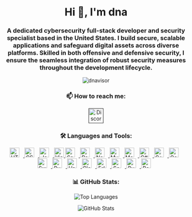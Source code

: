 <h1 align="center">Hi 👋, I'm dna</h1>
<h3 align="center">
  A dedicated cybersecurity full-stack developer and security specialist based in the United States. I build secure, scalable applications and safeguard digital assets across diverse platforms. Skilled in both offensive and defensive security, I ensure the seamless integration of robust security measures throughout the development lifecycle.
</h3>

<p align="center">
  <img src="https://komarev.com/ghpvc/?username=dnavisor&label=Profile%20views&color=0e75b6&style=flat" alt="dnavisor" />
</p>

<h3 align="center">📫 How to reach me:</h3>
<p align="center">
  <a href="" target="_blank">
    <img src="https://img.icons8.com/color/48/000000/discord-logo.png" alt="Discord" height="40" width="40" />
  </a> 
</p>

<h3 align="center">🛠 Languages and Tools:</h3>
<p align="center">
  <a href="https://developer.mozilla.org/en-US/docs/Web/HTML" target="_blank" rel="noreferrer">
    <img alt="HTML5" width="26px" src="https://cdn.jsdelivr.net/gh/devicons/devicon/icons/html5/html5-original.svg" style="padding-right:10px;" />
  </a>
  <a href="https://www.w3schools.com/css/" target="_blank" rel="noreferrer">
    <img alt="CSS3" width="26px" src="https://cdn.jsdelivr.net/gh/devicons/devicon/icons/css3/css3-original.svg" style="padding-right:10px;" />
  </a>
  <a href="https://developer.mozilla.org/en-US/docs/Web/JavaScript" target="_blank" rel="noreferrer">
    <img alt="JavaScript" width="26px" src="https://cdn.jsdelivr.net/gh/devicons/devicon/icons/javascript/javascript-original.svg" style="padding-right:10px;" />
  </a>
  <a href="https://code.visualstudio.com/" target="_blank" rel="noreferrer">
    <img alt="Visual Studio Code" width="26px" src="https://cdn.jsdelivr.net/gh/devicons/devicon/icons/vscode/vscode-original.svg" />
  </a>
  <a href="https://sass-lang.com/" target="_blank" rel="noreferrer">
    <img alt="Sass" width="26px" src="https://cdn.jsdelivr.net/gh/devicons/devicon/icons/sass/sass-original.svg" style="padding-right:10px;" />
  </a>
  <a href="https://reactjs.org/" target="_blank" rel="noreferrer">
    <img alt="React" width="26px" src="https://cdn.jsdelivr.net/gh/devicons/devicon/icons/react/react-original.svg" style="padding-right:10px;" />
  </a>
  <a href="https://nodejs.org/" target="_blank" rel="noreferrer">
    <img alt="Node.js" width="26px" src="https://cdn.jsdelivr.net/gh/devicons/devicon/icons/nodejs/nodejs-original.svg" style="padding-right:10px;" />
  </a>
  <a href="https://www.mysql.com/" target="_blank" rel="noreferrer">
    <img alt="MySQL" width="26px" src="https://cdn.jsdelivr.net/gh/devicons/devicon/icons/mysql/mysql-original.svg" style="padding-right:10px;" />
  </a>
  <a href="https://www.mongodb.com/" target="_blank" rel="noreferrer">
    <img alt="MongoDB" width="26px" src="https://cdn.jsdelivr.net/gh/devicons/devicon/icons/mongodb/mongodb-original.svg" style="padding-right:10px;" />
  </a>
  <a href="https://learn.microsoft.com/en-us/dotnet/csharp/" target="_blank" rel="noreferrer">
    <img alt="C#" width="26px" src="https://cdn.jsdelivr.net/gh/devicons/devicon/icons/csharp/csharp-original.svg" style="padding-right:10px;" />
  </a>
  <a href="https://isocpp.org/" target="_blank" rel="noreferrer">
    <img alt="C++" width="26px" src="https://cdn.jsdelivr.net/gh/devicons/devicon/icons/cplusplus/cplusplus-original.svg" style="padding-right:10px;" />
  </a>
  <a href="https://golang.org/" target="_blank" rel="noreferrer">
    <img alt="Go" width="26px" src="https://cdn.jsdelivr.net/gh/devicons/devicon/icons/go/go-original.svg" style="padding-right:10px;" />
  </a>
  <a href="https://www.swift.org/" target="_blank" rel="noreferrer">
    <img alt="Swift" width="26px" src="https://cdn.jsdelivr.net/gh/devicons/devicon/icons/swift/swift-original.svg" style="padding-right:10px;" />
  </a>
  <a href="https://www.ruby-lang.org/" target="_blank" rel="noreferrer">
    <img alt="Ruby" width="26px" src="https://cdn.jsdelivr.net/gh/devicons/devicon/icons/ruby/ruby-original.svg" style="padding-right:10px;" />
  </a>
  <a href="https://www.haskell.org/" target="_blank" rel="noreferrer">
    <img alt="Haskell" width="26px" src="https://cdn.jsdelivr.net/gh/devicons/devicon/icons/haskell/haskell-original.svg" style="padding-right:10px;" />
  </a>
  <a href="https://clojure.org/" target="_blank" rel="noreferrer">
    <img alt="Clojure" width="26px" src="https://cdn.jsdelivr.net/gh/devicons/devicon/icons/clojure/clojure-original.svg" style="padding-right:10px;" />
  </a>
  <a href="https://www.erlang.org/" target="_blank" rel="noreferrer">
    <img alt="Erlang" width="26px" src="https://cdn.jsdelivr.net/gh/devicons/devicon/icons/erlang/erlang-original.svg" style="padding-right:10px;" />
  </a>
  <a href="https://www.scala-lang.org/" target="_blank" rel="noreferrer">
    <img alt="Scala" width="26px" src="https://cdn.jsdelivr.net/gh/devicons/devicon/icons/scala/scala-original.svg" style="padding-right:10px;" />
  </a>
  <a href="https://www.rust-lang.org/" target="_blank" rel="noreferrer">
    <img alt="Rust" width="26px" src="https://rust-lang.org/logos/rust-logo-512x512.png" style="padding-right:10px;" />
  </a>
  <a href="https://www.perl.org/" target="_blank" rel="noreferrer">
    <img alt="Perl" width="26px" src="https://cdn.jsdelivr.net/gh/devicons/devicon/icons/perl/perl-original.svg" style="padding-right:10px;" />
  </a>
</p>

<h3 align="center">📊 GitHub Stats:</h3>
<p align="center">
<img src="https://github-readme-stats.vercel.app/api/top-langs?username=dnavisor&show_icons=true&locale=en&layout=compact&theme=dark&cache_buster=123456789" alt="Top Languages" />
<p align="center">
<img src="https://github-readme-stats.vercel.app/api?username=dnavisor&show_icons=true&locale=en&theme=dark&cache_buster=123456789" alt="GitHub Stats" /></p>
</p>
